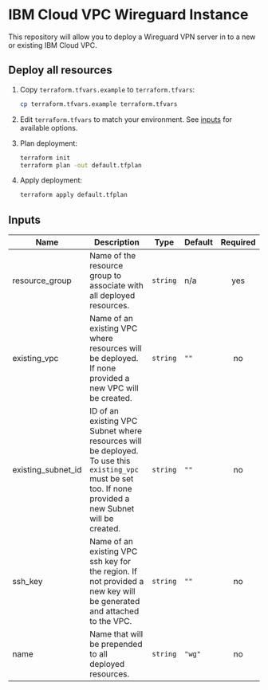 # IBM Cloud VPC Wireguard Instance
This repository will allow you to deploy a Wireguard VPN server in to a new or existing IBM Cloud VPC. 

## Deploy all resources

1. Copy `terraform.tfvars.example` to `terraform.tfvars`:

   ```sh
   cp terraform.tfvars.example terraform.tfvars
   ```

1. Edit `terraform.tfvars` to match your environment. See [inputs](#inputs) for available options.
1. Plan deployment:

   ```sh
   terraform init
   terraform plan -out default.tfplan
   ```

1. Apply deployment:

   ```sh
   terraform apply default.tfplan
   ```
   
## Inputs

| Name | Description | Type | Default | Required |
|------|-------------|------|---------|:--------:|
| resource\_group | Name of the resource group to associate with all deployed resources. | `string` | n/a | yes |
| existing\_vpc | Name of an existing VPC where resources will be deployed. If none provided a new VPC will be created. | `string` | `""` | no |
| existing\_subnet\_id | ID of an existing VPC Subnet where resources will be deployed. To use this `existing_vpc` must be set too. If none provided a new Subnet will be created. | `string` | `""` | no |
| ssh\_key | Name of an existing VPC ssh key for the region. If not provided a new key will be generated and attached to the VPC. | `string` | `""` | no |
| name | Name that will be prepended to all deployed resources. | `string` | `"wg"` | no |
